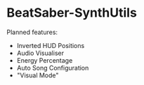# BeatSaber-SynthUtils

Planned features:
- Inverted HUD Positions
- Audio Visualiser
- Energy Percentage
- Auto Song Configuration
- "Visual Mode"
